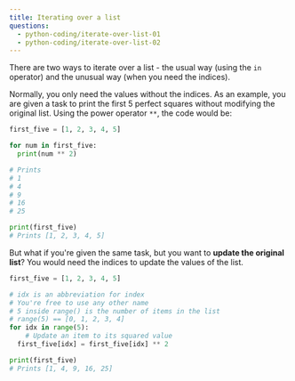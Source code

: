 ```yaml
---
title: Iterating over a list
questions:
  - python-coding/iterate-over-list-01
  - python-coding/iterate-over-list-02
---
```


There are two ways to iterate over a list - the usual way (using the `in` operator) and the unusual way (when you need the indices).

Normally, you only need the values without the indices. As an example, you are given a task to print the first 5 perfect squares without modifying the original list. Using the power operator `**`, the code would be:

```python
first_five = [1, 2, 3, 4, 5]

for num in first_five:
  print(num ** 2)

# Prints
# 1
# 4
# 9
# 16
# 25

print(first_five)
# Prints [1, 2, 3, 4, 5]
```

But what if you're given the same task, but you want to **update the original list**? You would need the indices to update the values of the list.

```python
first_five = [1, 2, 3, 4, 5]

# idx is an abbreviation for index
# You're free to use any other name
# 5 inside range() is the number of items in the list
# range(5) == [0, 1, 2, 3, 4]
for idx in range(5):
	# Update an item to its squared value
  first_five[idx] = first_five[idx] ** 2

print(first_five)
# Prints [1, 4, 9, 16, 25]
```
